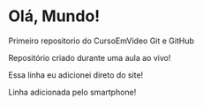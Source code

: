 # Olá, Mundo!
 Primeiro repositorio do CursoEmVideo Git e GitHub

 Repositório criado durante uma aula ao vivo!

Essa linha eu adicionei direto do site!

Linha adicionada pelo smartphone!
